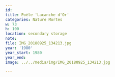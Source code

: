 ```yaml
---
id:
title: Poële 'Lacanche d'Or'
categories: Nature Mortes
w: 73
h: 100
location: secondary storage
note:
file: IMG_20180925_134213.jpg
year: '1980'
year_start: 1980
year_end:
image: ../../media/img/IMG_20180925_134213.jpg

---
```

